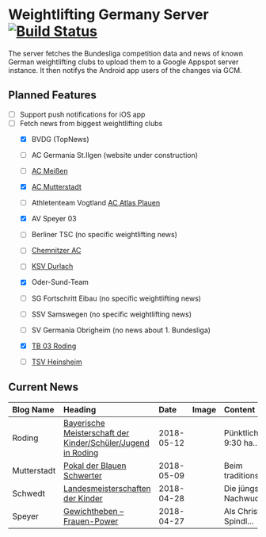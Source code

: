 # Weightlifting Germany Server [![Build Status](https://travis-ci.org/WGierke/weightlifting_germany_server.svg?branch=master)](https://travis-ci.org/WGierke/weightlifting_germany_server)

The server fetches the Bundesliga competition data and news of known German weightlifting clubs to upload them to a Google Appspot server instance.
It then notifys the Android app users of the changes via GCM.

## Planned Features
- [ ] Support push notifications for iOS app  
- [ ] Fetch news from biggest weightlifting clubs
    - [X] BVDG (TopNews)
    - [ ] AC Germania St.Ilgen (website under construction)
    - [ ] [AC Meißen](http://www.ac-meissen.de/index.php?start=1)
    - [X] [AC Mutterstadt](http://www.ac-mutterstadt.de/index.php?start=1)
    - [ ] Athletenteam Vogtland [AC Atlas Plauen](https://acatlas.wordpress.com/)
    - [X] AV Speyer 03
    - [ ] Berliner TSC (no specific weightlifting news)
    - [ ] [Chemnitzer AC](http://chemnitzer-athletenclub.de/aktuelles/news/page/1/)
    - [ ] [KSV Durlach](http://ksvdurlach.de/news?page_n54=1)
    - [X] Oder-Sund-Team
    - [ ] SG Fortschritt Eibau (no specific weightlifting news)
    - [ ] SSV Samswegen (no specific weightlifting news)
    - [ ] SV Germania Obrigheim (no news about 1. Bundesliga)
    - [X] [TB 03 Roding](http://www.tb03-gewichtheben.de/page/1/)
    - [ ] [TSV Heinsheim](http://gewichtheben.tsv-heinsheim.de/index.php?start=1)


## Current News

| Blog Name   | Heading                                                                                                                                                               | Date       | Image   | Content                 |
|:------------|:----------------------------------------------------------------------------------------------------------------------------------------------------------------------|:-----------|:--------|:------------------------|
| Roding      | [Bayerische Meisterschaft der Kinder/Schüler/Jugend in Roding](https://www.tb03-gewichtheben.de/2018/05/bayerische-meisterschaft-der-kinderschuelerjugend-in-roding/) | 2018-05-12 |         | Pünktlich um 9:30 ha... |
| Mutterstadt | [Pokal der Blauen Schwerter](http://www.ac-mutterstadt.de/index.php?start=0&heading=05d92ccbfbb968a818c179816020f8711525816800.0)                                     | 2018-05-09 |         | Beim traditionsreich... |
| Schwedt     | [Landesmeisterschaften der Kinder](http://gewichtheben.blauweiss65-schwedt.de/?p=7686)                                                                                | 2018-04-28 |         | Die jüngsten Nachwuc... |
| Speyer      | [Gewichtheben – Frauen-Power](https://www.av03-speyer.de/2018/04/gewichtheben-frauen-power/)                                                                          | 2018-04-27 |         | Als Christina Spindl... |